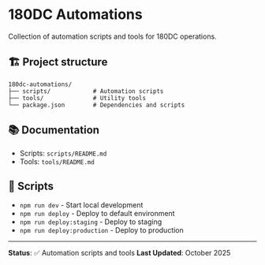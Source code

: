 # 180DC Automations

Collection of automation scripts and tools for 180DC operations.

## 🏗️ Project structure
```
180dc-automations/
├── scripts/            # Automation scripts
├── tools/              # Utility tools
└── package.json        # Dependencies and scripts
```

## 📚 Documentation
- Scripts: `scripts/README.md`
- Tools: `tools/README.md`

## 🔧 Scripts
- `npm run dev` - Start local development
- `npm run deploy` - Deploy to default environment
- `npm run deploy:staging` - Deploy to staging
- `npm run deploy:production` - Deploy to production

---
**Status**: ✅ Automation scripts and tools
**Last Updated**: October 2025
